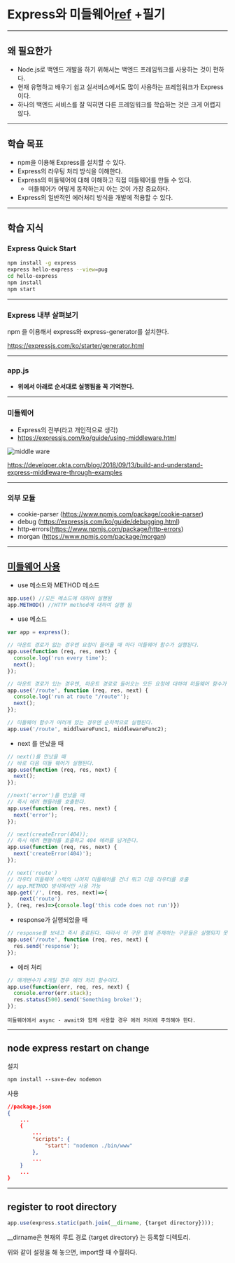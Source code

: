 # Express와 미들웨어[ref](https://lucas.codesquad.kr/) +필기

------

## 왜 필요한가

- Node.js로 백엔드 개발을 하기 위해서는 백엔드 프레임워크를 사용하는 것이 편하다.
- 현재 유명하고 배우기 쉽고 실서비스에서도 많이 사용하는 프레임워크가 Express이다.
- 하나의 백엔드 서비스를 잘 익히면 다른 프레임워크를 학습하는 것은 크게 어렵지 않다.

------

## 학습 목표

- npm을 이용해 Express를 설치할 수 있다.
- Express의 라우팅 처리 방식을 이해한다.
- Express의 미들웨어에 대해 이해하고 직접 미들웨어를 만들 수 있다.
  - 미들웨어가 어떻게 동작하는지 아는 것이 가장 중요하다.
- Express의 일반적인 에러처리 방식을 개발에 적용할 수 있다.

------

## 학습 지식

### Express Quick Start

```bash
npm install -g express
express hello-express --view=pug
cd hello-express
npm install
npm start
```

------

### Express 내부 살펴보기

npm 을 이용해서 express와 express-generator를 설치한다.

https://expressjs.com/ko/starter/generator.html

------

### app.js

- **위에서 아래로 순서대로 실행됨을 꼭 기억한다.**

------

### 미들웨어

- Express의 전부(라고 개인적으로 생각)
- https://expressjs.com/ko/guide/using-middleware.html

![middle ware](https://developer.okta.com/assets-jekyll/blog/express-middleware-examples/middleware-30b3b30ad54e21d8281719042860f3edd9fb1f40f93150233a08165d908f4631.png)

https://developer.okta.com/blog/2018/09/13/build-and-understand-express-middleware-through-examples

------

### 외부 모듈

- cookie-parser (https://www.npmjs.com/package/cookie-parser)
- debug (https://expressjs.com/ko/guide/debugging.html)
- http-errors(https://www.npmjs.com/package/http-errors)
- morgan (https://www.npmjs.com/package/morgan)

------

## [미들웨어  사용](https://expressjs.com/en/starter/basic-routing.html)

- use 메소드와 METHOD 메소드

```js
app.use() //모든 메소드에 대하여 실행됨
app.METHOD() //HTTP method에 대하여 실행 됨
```

- use 메소드

```js
var app = express();

// 마운트 경로가 없는 경우엔 요청이 들어올 때 마다 미들웨어 함수가 실행된다.
app.use(function (req, res, next) {
  console.log('run every time');
  next();
});

// 마운트 경로가 있는 경우엔, 마운트 경로로 들어오는 모든 요청에 대하여 미들웨어 함수가 실행된다.
app.use('/route', function (req, res, next) {
  console.log('run at route "/route"');
  next();
});

// 미들웨어 함수가 여러개 있는 경우엔 순차적으로 실행된다.
app.use('/route', middlwareFunc1, middlewareFunc2);

```

- next 를 만났을 때

```js
// next()를 만났을 때
// 바로 다음 미들 웨어가 실행된다.
app.use(function (req, res, next) {
  next();
});

//next('error')를 만났을 때 
// 즉시 에러 핸들러를 호출한다.
app.use(function (req, res, next) {
  next('error');
});

// next(createError(404));
// 즉시 에러 핸들러를 호출하고 404 에러를 넘겨준다.
app.use(function (req, res, next) {
  next('createError(404)');
});

// next('route')
// 라우터 미들웨어 스택의 나머지 미들웨어를 건너 뛰고 다음 라우터를 호출
// app.METHOD 방식에서만 사용 가능
app.get('/', (req, res, next)=>{
    next('route')
}, (req, res)=>{console.log('this code does not run')})
```

- response가 실행되었을 때

```js
// response를 보내고 즉시 종료된다. 따라서 이 구문 밑에 존재하는 구문들은 실행되지 못한다.
app.use('/route', function (req, res, next) {
  res.send('response');
});
```

- 에러 처리

```js
// 매개변수가 4개일 경우 에러 처리 함수이다.
app.use(function(err, req, res, next) {
  console.error(err.stack);
  res.status(500).send('Something broke!');
});
```

	미들웨어에서 async - await와 함께 사용할 경우 에러 처리에 주의해야 한다.

---

## node express restart on change

설치

```shell
npm install --save-dev nodemon
```

사용

```json
//package.json
{
    ...
    {
        ...
        "scripts": {
    		"start": "nodemon ./bin/www"
  		},
        ...
    }
    ...
}
```

---

## register to root directory

```javascript
app.use(express.static(path.join(__dirname, {target directory})));
```

__dirname은 현재의 루트 경로 {target directory} 는 등록할 디렉토리.

위와 같이 설정을 해 놓으면, import할 때 수월하다.